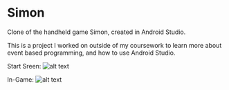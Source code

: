 # Simon
Clone of the handheld game Simon, created in Android Studio.

This is a project I worked on outside of my coursework to learn more about event based programming, and how to use
Android Studio.

Start Sreen:
![alt text](https://i.imgur.com/Tb0iWOq.png)


In-Game:
![alt text](https://i.imgur.com/gaGANvh.png)
